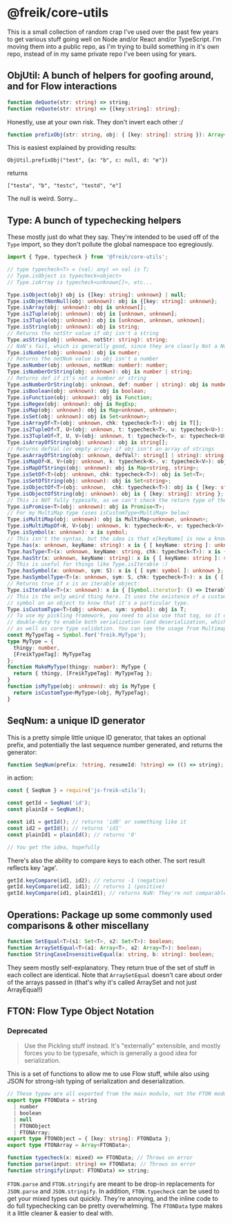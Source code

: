 # @freik/core-utils

This is a small collection of random crap I've used over the past few years to
get various stuff going well on Node and/or React and/or TypeScript. I'm moving them into a
public repo, as I'm trying to build something in it's own repo, instead of in
my same private repo I've been using for years.

## ObjUtil: A bunch of helpers for goofing around, and for Flow interactions

```typescript
function deQuote(str: string) => string;
function reQuote(str: string) => {[key:string]: string};
```

Honestly, use at your own risk. They don't invert each other :/

```typescript
function prefixObj(str: string, obj: { [key: string]: string }): Array<string>;
```

This is easiest explained by providing results:

`ObjUtil.prefixObj("test", {a: "b", c: null, d: "e"})`

returns

`["testa", "b", "testc", "testd", "e"]`

The null is weird. Sorry...

## Type: A bunch of typechecking helpers

These mostly just do what they say. They're intended to be used off of the
`Type` import, so they don't pollute the global namespace too egregiously.

```typescript
import { Type, typecheck } from '@freik/core-utils';

// type typecheck<T> = (val: any) => val is T;
// Type.isObject is typecheck<object>
// Type.isArray is typecheck<unknown[]>, etc...

Type.isObject(obj) obj is {[key: string]: unknown} | null;
Type.isObjectNonNull(obj: unknown): obj is {[key: string]: unknown};
Type.isArray(obj: unknown): obj is unknown[];
Type.is2Tuple(obj: unknown): obj is [unknown, unknown];
Type.is3Tuple(obj: unknown): obj is [unknown, unknown, unknown];
Type.isString(obj: unknown): obj is string;
// Returns the notStr value if obj isn't a string
Type.asString(obj: unknown, notStr: string): string;
// NaN's fail, which is generally good, since they are clearly Not a Number!
Type.isNumber(obj: unknown): obj is number;
// Returns the notNum value is obj isn't a number
Type.asNumber(obj: unknown, notNum: number): number;
Type.isNumberOrString(obj: unknown): obj is number | string;
// Returns def if it's not a number or string
Type.asNumberOrString(obj: unknown, def: number | string): obj is number | string;
Type.isBoolean(obj: unknown): obj is boolean;
Type.isFunction(obj: unknown): obj is Function;
Type.isRegex(obj: unknown): obj is RegExp;
Type.isMap(obj: unknown): obj is Map<unknown, unknown>;
Type.isSet(obj: unknown): obj is Set<unknown>;
Type.isArrayOf<T>(obj: unknown, chk: typecheck<T>): obj is T[];
Type.is2TupleOf<T, U>(obj: unknown, t: typecheck<T>, u: typecheck<U>): obj is [T, U];
Type.is3TupleOf<T, U, V>(obj: unknown, t: typecheck<T>, u: typecheck<U>, v: typecheck<V>): obj is [T, U, V];
Type.isArrayOfString(obj: unknown): obj is string[];
// Returns defVal (or empty array) if obj isn't an array of strings
Type.asArrayOfString(obj: unknown, defVal?: string[] | string): string[];
Type.isMapOf<K, V>(obj: unknown, k: typecheck<K>, v: typecheck<V>): obj is Map<K, V>;
Type.isMapOfStrings(obj: unknown): obj is Map<string, string>;
Type.isSetOf<T>(obj: unknown, chk: typecheck<T>): obj is Set<T>;
Type.isSetOfString(obj: unknown): obj is Set<string>;
Type.isObjectOf<T>(obj: unknown,  chk: typecheck<T>): obj is { [key: string]: T };
Type.isObjectOfString(obj: unknown): obj is { [key: string]: string };
// This is NOT fully typesafe, as we can't check the return type of the promise
Type.isPromise<T>(obj: unknown): obj is Promise<T>;
// For my MultiMap type (uses isCustomType<MultiMap> below)
Type.isMultiMap(obj: unknown): obj is MultiMap<unknown, unknown>;
Type.isMultiMapOf<K, V>(obj: unknown, k: typecheck<K>, v: typecheck<V>): obj is MultiMap<K, V>;
Type.isSymbol(x: unknown): x is symbol;
// This isn't the syntax, but the idea is that x[keyName] is now a known prop
Type.has(x: unknown, keyName: string): x is { [ keyName: string ]: unknown };
Type.hasType<T>(x: unknown, keyName: string, chk: typecheck<T>): x is { [ keyName: string ]: T };
Type.hasStr(x: unknown, keyName: string): x is { [ keyName: string ]: string };
// This is useful for things like Type.isIterable :)
Type.hasSymbol(x: unknown, sym: S): x is { [ sym: symbol ]: unknown };
Type.hasSymbolType<T>(x: unknown, sym: S, chk: typecheck<T>): x is { [ sym: symbol ]: T };
// Returns true if x is an iterable object:
Type.isIterable<T>(x: unknown): x is { [Symbol.iterator]: () => IterableIterator<T> };
// This is the only weird thing here. It uses the existence of a custom global
// symbol on an object to know that it's a particular type.
Type.isCustomType<T>(obj: unknown, sym: symbol): obj is T;
// To use my pickling framework, you need to also use that tag, so it does
// double-duty to enable both serialization (and deserialization, which is messier)
// as well as core type validation. You can see the usage from Multimap:
const MyTypeTag = Symbol.for('freik.MyType');
type MyType = {
  thingy: number,
  [FreikTypeTag]: MyTypeTag
};
function MakeMyType(thingy: number): MyType {
  return { thingy, [FreikTypeTag]: MyTypeTag };
}
function isMyType(obj: unknown): obj is MyType {
  return isCustomType<MyType>(obj, MyTypeTag);
}
```

## SeqNum: a unique ID generator

This is a pretty simple little unique ID generator, that takes an optional
prefix, and potentially the last sequence number generated, and returns the
generator:

```typescript
function SeqNum(prefix: ?string, resumeId: ?string) => (() => string);
```

in action:

```typescript
const { SeqNum } = require('js-freik-utils');

const getId = SeqNum('id');
const plainId = SeqNum();

const id1 = getId(); // returns 'id0' or something like it
const id2 = getId(); // returns 'id1'
const plainId1 = plainId(); // returns '0'

// You get the idea, hopefully
```

There's also the ability to compare keys to each other.
The sort result reflects key 'age'.

```typescript
getId.keyCompare(id1, id2); // returns -1 (negative)
getId.keyCompare(id2, id1); // returns 1 (positive)
getId.keyCompare(id1, plainId1); // returns NaN: They're not comparable!
```

## Operations: Package up some commonly used comparisons & other miscellany

```typescript
function SetEqual<T>(s1: Set<T>, s2: Set<T>): boolean;
function ArraySetEqual<T>(a1: Array<T>, a2: Array<T>): boolean;
function StringCaseInsensitiveEqual(a: string, b: string): boolean;
```

They seem mostly self-explanatory. They return true of the set of stuff in each
collect are identical. Note that `ArraySetEqual` doesn't care about order of the
arrays passed in (that's why it's called ArraySet and not just ArrayEqual!)

## FTON: Flow Type Object Notation

### Deprecated

> Use the Pickling stuff instead. It's "externally" extensible, and mostly
> forces you to be typesafe, which is generally a good idea for serialization.

This is a set of functions to allow me to use Flow stuff, while also using JSON
for strong-ish typing of serialization and deserialization.

```typescript
// These typew are all exported from the main module, not the FTON module
export type FTONData = string
  | number
  | boolean
  | null
  | FTONObject
  | FTONArray;
export type FTONObject = { [key: string]: FTONData };
export type FTONArray = Array<FTONData>;

function typecheck(x: mixed) => FTONData; // Throws on error
function parse(input: string) => FTONData; // Throws on error
function stringify(input: FTONData) => string;
```

`FTON.parse` and `FTON.stringify` are meant to be drop-in replacements for
`JSON.parse` and `JSON.stringify`. In addition, `FTON.typecheck` can be used to
get your mixed types out quickly. They're annoying, and the inline code to do
full typechecking can be pretty overwhelming. The `FTONData` type makes it a
little cleaner & easier to deal with.
